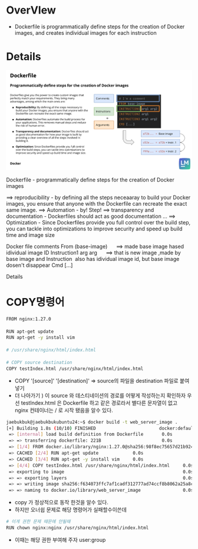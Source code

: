 
# OverVIew

- Dockerfile is programmatically define steps for the creation of Docker images, and creates individual images for each instruction


# Details
![Pasted image 20250325204440.png](../Pasted%20image%2020250325204440.png)

Dockerfile - programmatically define steps for the creation of Docker images

==> reproducibility - by defining all the steps neceaaray to build your Docker images, you ensure that anyone with the Dockerfile can recreate the exact same image.
==> Automation - by! Step!
==> transparency and documentation - Dockerfiles should act as good documentation ...
==> Optimization - Since Dockerfiles provide you full control over the build step, you can tackle into optimizations to improve security and speed up build time and image size

Docker file 
        comments
		From (base-image)      ==> made base image hased idividual image ID
		Instruction1 arg arg      ==> that is new image ,made by base image and Instruction  also has idividual image id, but base image dosen't disappear
		Cmd [...]                        


Details

# COPY명령어

```bash
FROM nginx:1.27.0

RUN apt-get update
RUN apt-get -y install vim

# /usr/share/nginx/html/index.html

# COPY source destination
COPY testIndex.html /usr/share/nginx/html/index.html
```

- COPY '[source]'  '[destination]' => source의 파일을 destination 파일로 붙여넣기
- 더 나아가기 ) 이 source 와 데스티네이션의 경로를 어떻게 작성하는지 확인하자
  우선 testIndex.html 은 Dockerfile 하고 같은 경로라서 별다른 문자열이 없고
  nginx 컨테이너는 / 로 시작 됐음을 알수 있다. 

```bash
jaebukbuk@jaebukbukubuntu24:~$ docker build -t web_server_image .
[+] Building 1.8s (10/10) FINISHED                        docker:default
 => [internal] load build definition from Dockerfile       0.0s
 => => transferring dockerfile: 221B                       0.0s 
 => [1/4] FROM docker.io/library/nginx:1.27.0@sha256:98f8ec75657d21b924fe4f69b6b9bff2f6550ea48838af479d8894a852000e40                    0.0s 
 => CACHED [2/4] RUN apt-get update             0.0s
 => CACHED [3/4] RUN apt-get -y install vim     0.0s
 => [4/4] COPY testIndex.html /usr/share/nginx/html/index.html     0.0s
 => exporting to image                                             0.0s
 => => exporting layers                                            0.0s
 => => writing image sha256:f634073ffc7af1cadf312777ad74ccf8b8062a25a8cd91076eb10947c367f699
 => => naming to docker.io/library/web_server_image                0.0s
```

- copy 가 정상적으로 동작 한것을 알수 있다.
- 하지만 오너쉽 문제로 해당 명령어가 실패할수이쓴데

```bash
# 이게 권한 문제 때문에 안될때
RUN chown nginx:nginx /usr/share/nginx/html/index.html
```

- 이때는 해당 권한 부여해 주자 user:group
